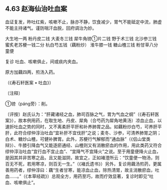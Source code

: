 ## 4.63 赵海仙治吐血案

血证复发，昨吐红紫，咳嗽不止，脉亦不静，饮食减少，胃气不能砥定中流，肺虚不能主持诸气。谨防喘汗血脱，回府调治为妙。

大生地一两 粉丹皮二钱 大麦冬三钱 犀牛角镑①片二钱 野于术三钱 北沙参三钱 蜜炙老苏梗一钱二分 杭白芍五钱（藕粉炒） 淮牛膝一钱 糖山楂三钱 粉甘草八分 童便

复诊 吐血、咳嗽俱止，间或痰内夹血。

原方加藕四两，煎汤入药。

（《寿石轩医案 • 吐血》）

〔注释〕

①镑（páng旁）：削。

〔评按〕赵氏认为：“肝藏诸经之血，肺司百脉之气，胃为气血之纲”（《寿石轩医案》），故本例用药，在取生地、丹皮、犀角（合芍药为犀角地黄汤）凉血止血，以速折吐血之势的同时，又不离柔肝平肝和补养肺胃之品。如藕粉炒白芍，可养肝平肝，此符合缪仲淳治吐血“宜补肝不宜伐肝”之说；麦冬、沙参，可清养肺胃之阴；白术、糖炒山楂，可健补脾胃。此外，苏梗行气解郁而“通血脉”（《侣山堂类辩》）、牛膝引降血气又能逐瘀通经、山楂则又有消散瘀血的作用，用此类药又符合缪仲淳治吐血“宜行血不宜止血”、“宜降气不宜降火”之说。至于用童便降火止血，是因其并非苦寒之品，且又能滋阴，故宜之，正如褚澄所云：“饮童便一物汤，则百无不死，若用寒凉，则百无一生。”（《褚氏遗书》）另外，复诊用藕汤煎药，更属善用药者，缪仲淳曰：藕“生者甘寒，能凉血止血，除热清胃，故主消散瘀血，吐血……。”（《本草经疏》）总观全方，用药至巧，故而疗效显著，复诊时即见“吐血、咳嗽俱止”。
